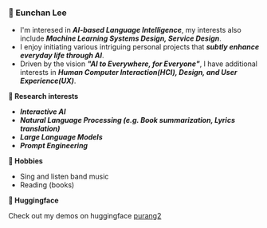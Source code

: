 <!-- ### 👋 반갑습니다!
- AI 언어지능을 연구하고 있습니다.
- 머신러닝 시스템 디자인, 서비스 디자인에도 관심을 두고 있습니다.  
- AI 기술을 통해 소소하게 일상을 바꾸는 여러가지 흥미로운 프로젝트들을 개인적으로 기획하고 있습니다. 
- ***"AI to Everywhere, for Everyone"*** 을 추구하기 위해 ***HCI, Design, UX***에도 소소하게 관심을 두고 있습니다.
--> 

### 👋 Eunchan Lee
- I'm interesed in ***AI-based Language Intelligence***, my interests also include ***Machine Learning Systems Design, Service Design***.
- I enjoy initiating various intriguing personal projects that ***subtly enhance everyday life through AI***.
- Driven by the vision ***"AI to Everywhere, for Everyone"***, I have additional interests in ***Human Computer Interaction(HCI), Design, and User Experience(UX)***.

**🌱 Research interests**

- ***Interactive AI***
- ***Natural Language Processing (e.g. Book summarization, Lyrics translation)***
- ***Large Language Models***
- ***Prompt Engineering***

**🥳 Hobbies**

- Sing and listen band music
- Reading (books)

**🤗 Huggingface** 

Check out my demos on huggingface [purang2](https://huggingface.co/UNIST-Eunchan)

<!--
**📚 Technical Blog**
[![Velog GitHub stats](https://velog-github-badge.vercel.app/badge/purang2)](https://velog.io/@purang2/posts)
</div>-->

<!--
**👨‍💻 Career & Experiences**

<a href="https://aigs.unist.ac.kr/web/index.php" ><img src="https://img.shields.io/badge/UNIST, AI Graduate School-1877F2?style=flat"/></a>
<a href="https://www.sktuniv.com/" ><img src="https://img.shields.io/badge/SKT AI Fellowship, 4th-ED1324?style=flat"/></a>
<a href="https://coling2022.org/cfv" ><img src="https://img.shields.io/badge/COLING22 Student Volunteers-000000?style=flat"/></a>
<a href="https://github.com/qiskit-community/quantum-hackathon-korea-21?tab=readme-ov-file" ><img src="https://img.shields.io/badge/2021 Qiskit Hackathon Korea ㅡ Project: Quantum Neural Network-CF6655?style=flat"/>    
<a href="https://knu-brainai.github.io/" ><img src="https://img.shields.io/badge/Kyungpook National University, Brain AI Lab (MS)-005F92?style=flat"/></a>
<a href="https://see.knu.ac.kr/" ><img src="https://img.shields.io/badge/Kyungpook National University, School of Electronic Engineering (BS)-ED1324?style=flat"/></a>
-->
<!--
<div align='center'>

### 👋 Hello! 
I'm researching AI language intelligence at ***UNIST***!  
I'm also interested in machine learning system design and service design.  
I am personally working on a number of interesting projects that use AI technology to change our daily lives in small ways. 😄  
I also have minor interests in ***HCI, Design, UX*** to pursue ***"AI to Everywhere, for Everyone"***.

**👋(반갑습니다!)** ***UNIST***에서 AI 언어지능을 연구하고 있습니다.   
머신러닝 시스템 디자인, 서비스 디자인에도 관심을 두고 있습니다.  
AI 기술을 통해 소소하게 일상을 바꾸는 여러가지 흥미로운 프로젝트들을 개인적으로 기획하고 있습니다. 😄  
***"AI to Everywhere, for Everyone"*** 을 추구하기 위해 ***HCI, Design, UX***에도 소소하게 관심을 두고 있습니다.

</div>-->
<!--<img src="KakaoTalk_20250210_141630829.jpg" width="200" height="200"/>-->


<!--
--- 

**GitHub Profile Summary Cards**


  
![w](http://github-profile-summary-cards.vercel.app/api/cards/profile-details?username=purang2&theme=algolia)
-->

<!--
![w](http://github-profile-summary-cards.vercel.app/api/cards/repos-per-language?username=purang2&theme=algolia)
![w](http://github-profile-summary-cards.vercel.app/api/cards/most-commit-language?username=purang2&theme=algolia)
![w](http://github-profile-summary-cards.vercel.app/api/cards/stats?username=purang2&theme=algolia)
![w](http://github-profile-summary-cards.vercel.app/api/cards/productive-time?username=purang2&theme=algolia&utcOffset=8)
-->

<!--
<br>
<h3 align='center'>📑🕵️‍♂️ Publications </h3>

   |  Date   |               Name               |  Journal or Conference   |               Keywords              |                                               Authors                                                |
| :-----: | :------------------------------: | :----------: | :------------------------------: | :-----------------------------------------------------------------------------------------------: |
| Nov. 2022 | Story to Art Generation using Finetuned Stable Diffusion | ***Korean Artificial Intelligence Associaion (KAIA 2022, Autumn), Domestic Conference*** | ***Text-to-Image Synthesis, Multi-modal, NLP, GPT*** | ***[Seunghoon Lee](https://github.com/16SeungHun), [Dongyeop Lee](https://github.com/edong6768), [Eunchan Lee (Me)](https://github.com/purang2)***|
| Oct. 2022 | Image Generation from Korean Dialogue Text via Prompt-based Few-shot Learning | ***The 34th Annual Conference on Human & Cognitive Language Technology(HCLT 2022), Domestic Conference*** | ***NLP, Text Generation, Text Sytle Transfer, Text&Image Multi-modal AI***| ***[Eunchan Lee (Me)](https://github.com/purang2), [Sangtae Ahn](https://scholar.google.co.kr/citations?user=F-LXQwcAAAAJ&hl=ko)*** |
| Oct. 2022 | Improving Performance of Sentiment Classification using Korean Style Transfer based Data Augmentation  | ***The 34th Annual Conference on Human & Cognitive Language Technology(HCLT 2022), Domestic Conference*** | ***NLP, Text Sytle Transfer, Data Augmentation, BART***| ***[Eunwoo Go](https://github.com/eun-woo),[Eunchan Lee (Me)](https://github.com/purang2), [Sangtae Ahn](https://scholar.google.co.kr/citations?user=F-LXQwcAAAAJ&hl=ko)*** |
| Oct. 2022 | Generating Literature-Style Sentences based on Summarized Text | ***The 34th Annual Conference on Human & Cognitive Language Technology(HCLT 2022), Domestic Conference*** | ***NLP, Text Generation, Text Sytle Transfer, BART***| ***[Bugwang Choe](https://github.com/mecuryD),[Eunchan Lee (Me)](https://github.com/purang2), [Sangtae Ahn](https://scholar.google.co.kr/citations?user=F-LXQwcAAAAJ&hl=ko)*** |
| Aug. 2022 | Prompt-based In-Context Learning for Korean Question Answering | ***Korean Artificial Intelligence Associaion (KAIA 2022, Summer), Domestic Conference*** | ***NLP, Question Answering, Few-shot Learning, In-context Learning*** | ***[Eunchan Lee (Me)](https://scholar.google.com/citations?user=stfV6M8AAAAJ&hl=ko),[Sangtae Ahn](https://scholar.google.co.kr/citations?user=F-LXQwcAAAAJ&hl=ko)***|
| Apr. 2022 | [Comparative Study of Multiclass Text Classification in Research Proposals Using Pretrained Language Models](https://www.mdpi.com/2076-3417/12/9/4522) | ***International Journal, Applied Sciences (💎SCIE, IF=2.838)*** | ***NLP, BERT, Multi Class Text Classification*** | ***[Eunchan Lee (Me)](https://scholar.google.com/citations?user=stfV6M8AAAAJ&hl=ko), [Changhyeon Lee](https://github.com/2changhyeon), [Sangtae Ahn](https://scholar.google.co.kr/citations?user=F-LXQwcAAAAJ&hl=ko)***|
</br>




<br>
<h3 align='center'>🏆👨‍🔬 Awards & AI Competitions </h3>

|  Date   |               Name               |  Organizer   |               Related Task               |                                               Rank                                                |
| :-----: | :------------------------------: | :----------: | :------------------------------: | :-----------------------------------------------------------------------------------------------: |
| Nov. 2022 | [The 4th Korean Emotion Recognition International Challenge, 2022](https://github.com/purang2/KERC-Challenge) | Chonnam National University | NLP, K-Drama Dialogue Analysis, Sentiment Analysis | 6 / 106 ***(🥉Awarded, Bronze Prize)*** |
| Oct. 2022 | [SKT AI Fellowship, Multi-modal AI Tech Research](https://devocean.sk.com/blog/writer/index.do?ID=&boardType=&searchData=sam56903&page=&subIndex=%EC%B5%9C%EC%8B%A0+%EA%B8%B0%EC%88%A0+%EB%B8%94%EB%A1%9C%EA%B7%B8) | SK Telecom | Image-Text Multimodal AI, Text-to-Image | ***(🥉Awarded, Encouraged Prize)***
| May. 2022 | [Code Similarity Detection AI Competition](https://dacon.io/competitions/official/235900/overview/description) | Dacon | NLP, Code Similarity | 27 / 337 **(Top 8%)** |
| Jan. 2022 | [Korean Sentence Pair Classification AI Competition](https://dacon.io/competitions/official/235875/overview/description) | Dacon | NLP, Natural Language Inference | 62 / 468 **(Top 12%)** |
| Aug. 2021 | [Natural Language-based Climate Technology Information Classification AI Competition](https://dacon.io/competitions/official/235744/overview/description) | Dacon | NLP, Multi Class Text Classification | 71 / 258 **(Top 28%)** |
| Feb. 2021 | [Qiskit Hackathon Korea 2021](https://github.com/yh08037/quantum-neural-network) | IBM, Qiskit | Quantum Computing, Quantum Neural Network | ***(🏆Awarded, Community Choice Award)*** |
| Nov. 2020 | Daegu&Gyeongbuk AI Programming Competition 2020 | Kyungpook National University | Machine Learning, Regression | ***(🥉Awarded, Encouraged Prize)***
</br>
-->


<!--
**👨‍💻 Career & Experiences**

<a href="https://aigs.unist.ac.kr/web/index.php" ><img src="https://img.shields.io/badge/UNIST, AI Graduate School-1877F2?style=flat"/></a>
<a href="https://www.sktuniv.com/" ><img src="https://img.shields.io/badge/SKT AI Fellowship, 4th-ED1324?style=flat"/></a>
<a href="https://coling2022.org/cfv" ><img src="https://img.shields.io/badge/COLING22 Student Volunteers-000000?style=flat"/></a>
<a href="https://github.com/qiskit-community/quantum-hackathon-korea-21?tab=readme-ov-file" ><img src="https://img.shields.io/badge/2021 Qiskit Hackathon Korea ㅡ Project: Quantum Neural Network-CF6655?style=flat"/>    
<a href="https://knu-brainai.github.io/" ><img src="https://img.shields.io/badge/Kyungpook National University, Brain AI Lab-005F92?style=flat"/></a>
<a href="https://see.knu.ac.kr/" ><img src="https://img.shields.io/badge/Kyungpook National University, School of Electronic Engineering (BS)-ED1324?style=flat"/></a>
-->

<!--
**GitHub Profile Summary Cards**
  
![w](http://github-profile-summary-cards.vercel.app/api/cards/profile-details?username=purang2&theme=algolia)
![w](http://github-profile-summary-cards.vercel.app/api/cards/repos-per-language?username=purang2&theme=algolia)
![w](http://github-profile-summary-cards.vercel.app/api/cards/most-commit-language?username=purang2&theme=algolia)
![w](http://github-profile-summary-cards.vercel.app/api/cards/stats?username=purang2&theme=algolia)
![w](http://github-profile-summary-cards.vercel.app/api/cards/productive-time?username=purang2&theme=algolia&utcOffset=8)

<a href="https://github.com/devxb/gitanimals">
<img
  src="https://render.gitanimals.org/farms/purang2"
  width="600"
  height="300"
/>
</a>
-->
<!--
**👨‍💻 Career & Experience**

<a href="https://sites.google.com/view/language-intelligence-lab/home?authuser=0" ><img src="https://img.shields.io/badge/UNIST, AI Graduate School, Language & Intelligence Lab-1877F2?style=flat"/></a>
<a href="https://www.sktuniv.com/" ><img src="https://img.shields.io/badge/SKT AI Fellowship 2022-ED1324?style=flat"/></a>
<a href="https://coling2022.org/cfv" ><img src="https://img.shields.io/badge/COLING22 Student Volunteers-000000?style=flat"/></a>

<a href="https://knu-brainai.github.io/" ><img src="https://img.shields.io/badge/Kyungpook National University, Brain AI Lab (MS)-005F92?style=flat"/></a>
<a href="https://see.knu.ac.kr/" ><img src="https://img.shields.io/badge/Kyungpook National University, School of Electronic Engineering (BS)-ED1324?style=flat"/></a>
-->

<!--### 👋 ***[※ new update🤱]*** 

These days, I've been trying to channel my surplus energy into something more productive,

and as one of them, I'm working on a new project (website) for myself, so stay tuned for more details and please take a look at it~🙂!

**⬇ Wiki about Me⬇**
> ***https://purang2.oopy.io/***

And also, this is 

**⬇ Blog I'm running⬇**
> ***https://james-eunchan.tistory.com/***

### please visit~!🙂
-->

<!-- ### About Me 🌱
- I'm a first-year PhD student at UNIST Language & Intelligence Lab. 
- I'm studying natural language processing (NLP), language AI.
- 😁Please check my portfolio here: https://supurang.github.io/portfolio/

### I'm interested in

<img src="https://img.shields.io/badge/About USER FRIENDLY-CF6655?style=flat"/> <img src="https://img.shields.io/badge/Deep Learning-1877F2?style=flat"/> <img src="https://img.shields.io/badge/Natural Language Processing(NLP)-FF9797?style=flat"/>
<img src="https://img.shields.io/badge/Game AI-B9BFFF?style=flat"/>
<img src="https://img.shields.io/badge/Long_Document/Book NLP-F8D373?style=flat"/>
<img src="https://img.shields.io/badge/LLMs-1877F2?style=flat"/>
<img src="https://img.shields.io/badge/Story Generation-BBE2BB?style=flat"/>
<img src="https://img.shields.io/badge/Chatbot-6667AB?style=flat"/>


### More Information

<a href="https://scholar.google.com/citations?user=stfV6M8AAAAJ" ><img src="https://img.shields.io/badge/Google Scholar-4285F4?style=flat&logo=GoogleScholar&logoColor=white"/></a>
<a href="https://huggingface.co/UNIST-Eunchan" ><img src="https://img.shields.io/badge/HuggingFace-FFCD00?style=flat&logo=hexo&logoColor=white"/></a>
<a href="https://supurang.github.io/portfolio/" ><img src="https://img.shields.io/badge/Portfolio-39477F?style=flat&logo=AngelList&logoColor=white"/></a>
<a href="https://github.com/purang2/purang2/blob/main/cv%20(8).pdf" ><img src="https://img.shields.io/badge/CV-39477F?style=flat&logo=AngelList&logoColor=white"/></a>
<a href="https://www.linkedin.com/in/eunchan-lee-a21953209/" ><img src="https://img.shields.io/badge/LinkedIn-3178C6?style=flat&logo=LinkedIn&logoColor=white"/></a>
<a href="https://twitter.com/eunchan789" ><img src="https://img.shields.io/badge/Twitter-1D9BF0?style=flat&logo=twitter&logoColor=white"/></a>
<a href="https://www.facebook.com/profile.php?id=100003388221714" ><img src="https://img.shields.io/badge/Facebook-1877F2?style=flat&logo=Facebook&logoColor=white"/></a>
-->
<!--
### Hello! I'm Eunchan Lee 👋
<a href="https://velog.io/@purang2" ><img src="https://img.shields.io/badge/Tech Blog-BBE2BB?style=flat&logo=Velog&logoColor=white"/></a>


- 🧐 I'm currently working **[@Language & Intelligence Lab](https://sites.google.com/view/language-intelligence-lab) in UNIST**.
- 🌱 I'm interested in *****Natural Language Processing (NLP)*****
  - ***Representation learning for document-level tasks and long text sequences***
    - Book or paper summarization, story generation, extending new tasks.
  - ***Prompting and in-context learning with (large) language models***.


- **🟩More information about me**
  - ***B.S.& M.S. at Kyungpook National University, School of Electronic Engineering (KNUSEE)*** 
  - ***Ph.D Course at Ulsan National Institute of Science and Technology, AI Graduate School (UNIST AIGS)***
  - ***AI&NLP Researcher at SK Telecom (SKT AI Fellowship / 4th, 2022)***
- ***CV: [[Click here]](https://github.com/purang2/purang2/blob/main/cv%20(8).pdf)***




<!--
![slice](https://capsule-render.vercel.app/api?type=slice&color=auto&height=200&text=Hi%20I'm%20Eunchan&fontAlign=70&rotate=13&fontAlignY=25&desc=AI%20/%20NLP%20Research%20Student&descAlign=70.&descAlignY=44)
-->
  
<!--Hi I'm **Eunchan Lee, an AI / NLP Research Student**-->

<!--
### More Information
<a href="https://www.linkedin.com/in/eunchan-lee-a21953209/" ><img src="https://img.shields.io/badge/LinkedIn-3178C6?style=flat&logo=LinkedIn&logoColor=white"/></a>
<a href="https://www.facebook.com/profile.php?id=100003388221714" ><img src="https://img.shields.io/badge/Facebook-1877F2?style=flat&logo=Facebook&logoColor=white"/></a>
<a href="https://twitter.com/eunchan789" ><img src="https://img.shields.io/badge/Twitter-1D9BF0?style=flat&logo=twitter&logoColor=white"/></a>
<a href="https://scholar.google.com/citations?user=stfV6M8AAAAJ" ><img src="https://img.shields.io/badge/Google Scholar-4285F4?style=flat&logo=GoogleScholar&logoColor=white"/></a>
<a href="https://huggingface.co/UNIST-Eunchan" ><img src="https://img.shields.io/badge/HuggingFace-FFCD00?style=flat&logo=hexo&logoColor=white"/></a>
<a href="https://velog.io/@purang2" ><img src="https://img.shields.io/badge/Blog-1877F2?style=flat&logo=Velog&logoColor=white"/></a>
<a href="https://github.com/purang2/purang2/blob/main/cv%20(7).pdf" ><img src="https://img.shields.io/badge/CV-000000?style=flat&logo=AngelList&logoColor=white"/></a>

-->

<!--
### I'm interested in
<img src="https://img.shields.io/badge/Machine Learning-1877F2?style=flat"/> <img src="https://img.shields.io/badge/Natural Language Processing-39477F?style=flat"/>
<img src="https://img.shields.io/badge/Text/Document/Book Summarization-1877F2?style=flat"/>
<img src="https://img.shields.io/badge/Text/Document Evaluation-D71921?style=flat"/>
<img src="https://img.shields.io/badge/LLM-1877F2?style=flat"/>
<img src="https://img.shields.io/badge/Story Generation-20C997?style=flat"/>
<img src="https://img.shields.io/badge/Chatbot-E02826?style=flat"/>
  
  
### 👨‍💻 Career & Experience

<a href="https://sites.google.com/view/language-intelligence-lab/home?authuser=0" ><img src="https://img.shields.io/badge/UNIST, AI Graduate School, Language & Intelligence Lab-1877F2?style=flat"/></a>
<a href="https://www.sktuniv.com/" ><img src="https://img.shields.io/badge/SKT AI Fellowship 2022-ED1324?style=flat"/></a>
<a href="https://coling2022.org/cfv" ><img src="https://img.shields.io/badge/COLING22 Student Volunteers-000000?style=flat"/></a>

<a href="https://knu-brainai.github.io/" ><img src="https://img.shields.io/badge/Kyungpook National University, Brain AI Lab (MS)-005F92?style=flat"/></a>
<a href="https://see.knu.ac.kr/" ><img src="https://img.shields.io/badge/Kyungpook National University, School of Electronic Engineering (BS)-ED1324?style=flat"/></a>

**🎼Personelly I Like..**

<a href="https://www.youtube.com/watch?v=5xkD13Rk7EE"><img src="https://img.shields.io/badge/🎧Listen to Band Music (Ha Hyun Sang, LUCY, NFlying, Official Hige Dandism)-20C997?style=flat"/></a> <img src="https://img.shields.io/badge/📚Read Books-39477F?style=flat"/>
<img src="https://img.shields.io/badge/🧉Iced Americano (everyday)-1877F2?style=flat"/>
<img src="https://img.shields.io/badge/🎤Singing-39477F?style=flat"/>
<img src="https://img.shields.io/badge/⚽Football-39477F?style=flat"/>


<div align='center'>
    <h3>
        GitHub Profile Summary Cards
    </h3>
</div>

<div align='center'>
  
![w](http://github-profile-summary-cards.vercel.app/api/cards/profile-details?username=purang2&theme=algolia)
![w](http://github-profile-summary-cards.vercel.app/api/cards/repos-per-language?username=purang2&theme=algolia)
![w](http://github-profile-summary-cards.vercel.app/api/cards/most-commit-language?username=purang2&theme=algolia)
![w](http://github-profile-summary-cards.vercel.app/api/cards/stats?username=purang2&theme=algolia)
![w](http://github-profile-summary-cards.vercel.app/api/cards/productive-time?username=purang2&theme=algolia&utcOffset=8)

![dev3](https://github.com/purang2/purang2/assets/46081500/1504f7a4-60fe-4627-8117-ea8f5d150b69)

</div>



-->
